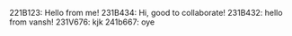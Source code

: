 221B123: Hello from me!
231B434: Hi, good to collaborate!
231B432: hello from vansh!
231V676: kjk
241b667: oye


